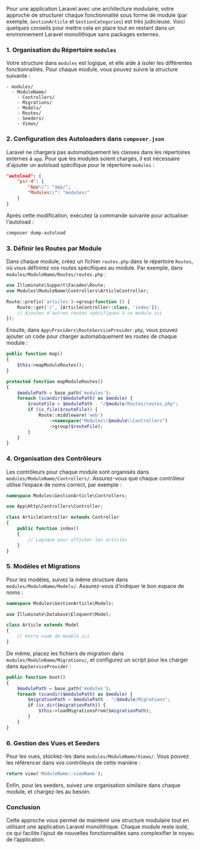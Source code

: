 Pour une application Laravel avec une architecture modulaire, votre approche de structurer chaque fonctionnalité sous forme de module (par exemple, `GestionArticle` et `GestionCategories`) est très judicieuse. Voici quelques conseils pour mettre cela en place tout en restant dans un environnement Laravel monolithique sans packages externes.

### 1. Organisation du Répertoire `modules`

Votre structure dans `modules` est logique, et elle aide à isoler les différentes fonctionnalités. Pour chaque module, vous pouvez suivre la structure suivante :

```
- modules/
  - ModuleName/
    - Controllers/
    - Migrations/
    - Models/
    - Routes/
    - Seeders/
    - Views/
```

### 2. Configuration des Autoloaders dans `composer.json`

Laravel ne chargera pas automatiquement les classes dans les répertoires externes à `app`. Pour que les modules soient chargés, il est nécessaire d'ajouter un autoload spécifique pour le répertoire `modules` :

```json
"autoload": {
    "psr-4": {
        "App\\": "app/",
        "Modules\\": "modules/"
    }
}
```

Après cette modification, exécutez la commande suivante pour actualiser l'autoload :

```bash
composer dump-autoload
```

### 3. Définir les Routes par Module

Dans chaque module, créez un fichier `routes.php` dans le répertoire `Routes`, où vous définirez vos routes spécifiques au module. Par exemple, dans `modules/ModuleName/Routes/routes.php` :

```php
use Illuminate\Support\Facades\Route;
use Modules\ModuleName\Controllers\ArticleController;

Route::prefix('articles')->group(function () {
    Route::get('/', [ArticleController::class, 'index']);
    // Ajoutez d'autres routes spécifiques à ce module ici
});
```

Ensuite, dans `App\Providers\RouteServiceProvider.php`, vous pouvez ajouter un code pour charger automatiquement les routes de chaque module :

```php
public function map()
{
    $this->mapModuleRoutes();
}

protected function mapModuleRoutes()
{
    $modulePath = base_path('modules');
    foreach (scandir($modulePath) as $module) {
        $routeFile = $modulePath . "/$module/Routes/routes.php";
        if (is_file($routeFile)) {
            Route::middleware('web')
                ->namespace("Modules\\$module\\Controllers")
                ->group($routeFile);
        }
    }
}
```

### 4. Organisation des Contrôleurs

Les contrôleurs pour chaque module sont organisés dans `modules/ModuleName/Controllers/`. Assurez-vous que chaque contrôleur utilise l’espace de noms correct, par exemple :

```php
namespace Modules\GestionArticle\Controllers;

use App\Http\Controllers\Controller;

class ArticleController extends Controller
{
    public function index()
    {
        // Logique pour afficher les articles
    }
}
```

### 5. Modèles et Migrations

Pour les modèles, suivez la même structure dans `modules/ModuleName/Models/`. Assurez-vous d’indiquer le bon espace de noms :

```php
namespace Modules\GestionArticle\Models;

use Illuminate\Database\Eloquent\Model;

class Article extends Model
{
    // Votre code de modèle ici
}
```

De même, placez les fichiers de migration dans `modules/ModuleName/Migrations/`, et configurez un script pour les charger dans `AppServiceProvider` :

```php
public function boot()
{
    $modulePath = base_path('modules');
    foreach (scandir($modulePath) as $module) {
        $migrationPath = $modulePath . "/$module/Migrations";
        if (is_dir($migrationPath)) {
            $this->loadMigrationsFrom($migrationPath);
        }
    }
}
```

### 6. Gestion des Vues et Seeders

Pour les vues, stockez-les dans `modules/ModuleName/Views/`. Vous pouvez les référencer dans vos contrôleurs de cette manière :

```php
return view('ModuleName::viewName');
```

Enfin, pour les seeders, suivez une organisation similaire dans chaque module, et chargez-les au besoin.

### Conclusion

Cette approche vous permet de maintenir une structure modulaire tout en utilisant une application Laravel monolithique. Chaque module reste isolé, ce qui facilite l’ajout de nouvelles fonctionnalités sans complexifier le noyau de l’application.